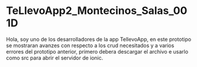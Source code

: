 # TeLlevoApp2_Montecinos_Salas_001D
Hola, soy uno de los desarrolladores de la app TellevoApp, en este prototipo se mostraran avanzes con respecto a los crud necesitados y a varios errores del prototipo anterior, primero debera descargar el archivo e usarlo como src para abrir el servidor de ionic.
